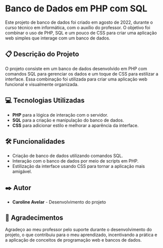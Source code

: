 # Banco de Dados em PHP com SQL

Este projeto de banco de dados foi criado em agosto de 2022, durante o curso técnico em informática, com o auxílio do professor. O objetivo foi combinar o uso de PHP, SQL e um pouco de CSS para criar uma aplicação web simples que interage com um banco de dados.

## 📋 Descrição do Projeto

O projeto consiste em um banco de dados desenvolvido em PHP com comandos SQL para gerenciar os dados e um toque de CSS para estilizar a interface. Essa combinação foi utilizada para criar uma aplicação web funcional e visualmente organizada.

## 💻 Tecnologias Utilizadas

- **PHP** para a lógica de interação com o servidor.
- **SQL** para a criação e manipulação do banco de dados.
- **CSS** para adicionar estilo e melhorar a aparência da interface.

## 🛠️ Funcionalidades

- Criação de banco de dados utilizando comandos SQL.
- Interação com o banco de dados por meio de scripts em PHP.
- Estilização da interface usando CSS para tornar a aplicação mais amigável.

## ✒️ Autor

- **Caroline Avelar** - Desenvolvimento do projeto

## 🎁 Agradecimentos

Agradeço ao meu professor pelo suporte durante o desenvolvimento do projeto, o que contribuiu para o meu aprendizado, incentivando a prática e a aplicação de conceitos de programação web e bancos de dados.
